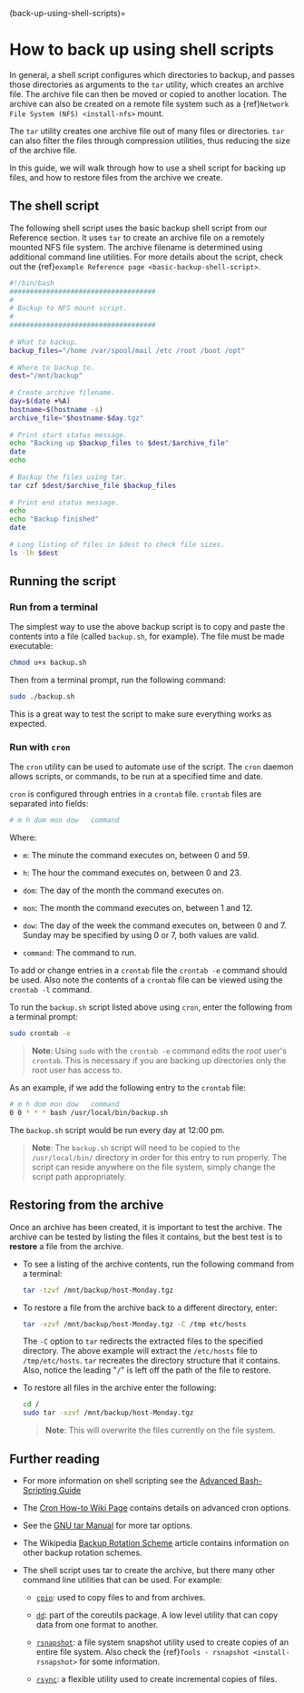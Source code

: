 (back-up-using-shell-scripts)=
# How to back up using shell scripts

In general, a shell script configures which directories to backup, and passes those directories as arguments to the `tar` utility, which creates an archive file. The archive file can then be moved or copied to another location. The archive can also be created on a remote file system such as a {ref}`Network File System (NFS) <install-nfs>` mount.

The `tar` utility creates one archive file out of many files or directories. `tar` can also filter the files through compression utilities, thus reducing the size of the archive file.

In this guide, we will walk through how to use a shell script for backing up files, and how to restore files from the archive we create.
 
## The shell script

The following shell script uses the basic backup shell script from our Reference section. It uses `tar` to create an archive file on a remotely mounted NFS file system. The archive filename is determined using additional command line utilities. For more details about the script, check out the {ref}`example Reference page <basic-backup-shell-script>`.

```sh
#!/bin/bash
####################################
#
# Backup to NFS mount script.
#
####################################
    
# What to backup. 
backup_files="/home /var/spool/mail /etc /root /boot /opt"
    
# Where to backup to.
dest="/mnt/backup"
    
# Create archive filename.
day=$(date +%A)
hostname=$(hostname -s)
archive_file="$hostname-$day.tgz"
    
# Print start status message.
echo "Backing up $backup_files to $dest/$archive_file"
date
echo
    
# Backup the files using tar.
tar czf $dest/$archive_file $backup_files
    
# Print end status message.
echo
echo "Backup finished"
date
    
# Long listing of files in $dest to check file sizes.
ls -lh $dest
```

## Running the script

### Run from a terminal

The simplest way to use the above backup script is to copy and paste the contents into a file (called `backup.sh`, for example). The file must be made executable:

```bash
chmod u+x backup.sh
```

Then from a terminal prompt, run the following command:

```bash
sudo ./backup.sh
```

This is a great way to test the script to make sure everything works as expected.

### Run with `cron`

The `cron` utility can be used to automate use of the script. The `cron` daemon allows scripts, or commands, to be run at a specified time and date.

`cron` is configured through entries in a `crontab` file. `crontab` files are separated into fields:

```bash
# m h dom mon dow   command
```

Where:

- `m`: The minute the command executes on, between 0 and 59.

- `h`: The hour the command executes on, between 0 and 23.

- `dom`: The day of the month the command executes on.

- `mon`: The month the command executes on, between 1 and 12.

- `dow`: The day of the week the command executes on, between 0 and 7. Sunday may be specified by using 0 or 7, both values are valid.

- `command`: The command to run.

To add or change entries in a `crontab` file the `crontab -e` command should be used. Also note the contents of a `crontab` file can be viewed using the `crontab -l` command.

To run the `backup.sh` script listed above using `cron`, enter the following from a terminal prompt:

```bash
sudo crontab -e
```

> **Note**:
> Using `sudo` with the `crontab -e` command edits the *root* user's `crontab`. This is necessary if you are backing up directories only the root user has access to.

As an example, if we add the following entry to the `crontab` file:

```bash
# m h dom mon dow   command
0 0 * * * bash /usr/local/bin/backup.sh
```

The `backup.sh` script would be run every day at 12:00 pm.

> **Note**:
> The `backup.sh` script will need to be copied to the `/usr/local/bin/` directory in order for this entry to run properly. The script can reside anywhere on the file system, simply change the script path appropriately.

## Restoring from the archive

Once an archive has been created, it is important to test the archive. The archive can be tested by listing the files it contains, but the best test is to **restore** a file from the archive.

- To see a listing of the archive contents, run the following command from a terminal:

  ```bash
  tar -tzvf /mnt/backup/host-Monday.tgz
  ```

- To restore a file from the archive back to a different directory, enter:
  ```bash 
  tar -xzvf /mnt/backup/host-Monday.tgz -C /tmp etc/hosts
  ```
  
  The `-C` option to `tar` redirects the extracted files to the specified directory. The above example will extract the `/etc/hosts` file to `/tmp/etc/hosts`. `tar` recreates the directory structure that it contains. Also, notice the leading "`/`" is left off the path of the file to restore.

- To restore all files in the archive enter the following:

  ```bash
  cd /
  sudo tar -xzvf /mnt/backup/host-Monday.tgz
  ```

  > **Note**:
  > This will overwrite the files currently on the file system.

## Further reading

- For more information on shell scripting see the [Advanced Bash-Scripting Guide](http://tldp.org/LDP/abs/html/)

- The [Cron How-to Wiki Page](https://help.ubuntu.com/community/CronHowto) contains details on advanced cron options.

- See the [GNU tar Manual](http://www.gnu.org/software/tar/manual/index.html) for more tar options.

- The Wikipedia [Backup Rotation Scheme](http://en.wikipedia.org/wiki/Backup_rotation_scheme) article contains information on other backup rotation schemes.

- The shell script uses tar to create the archive, but there many other command line utilities that can be used. For example:
    
  - [`cpio`](http://www.gnu.org/software/cpio/): used to copy files to and from archives.
    
  - [`dd`](http://www.gnu.org/software/coreutils/): part of the coreutils package. A low level utility that can copy data from one format to another.
   
  - [`rsnapshot`](http://www.rsnapshot.org/): a file system snapshot utility used to create copies of an entire file system. Also check the {ref}`Tools - rsnapshot <install-rsnapshot>` for some information.
    
  - [`rsync`](http://manpages.ubuntu.com/manpages/focal/man1/rsync.1.html): a flexible utility used to create incremental copies of files.
